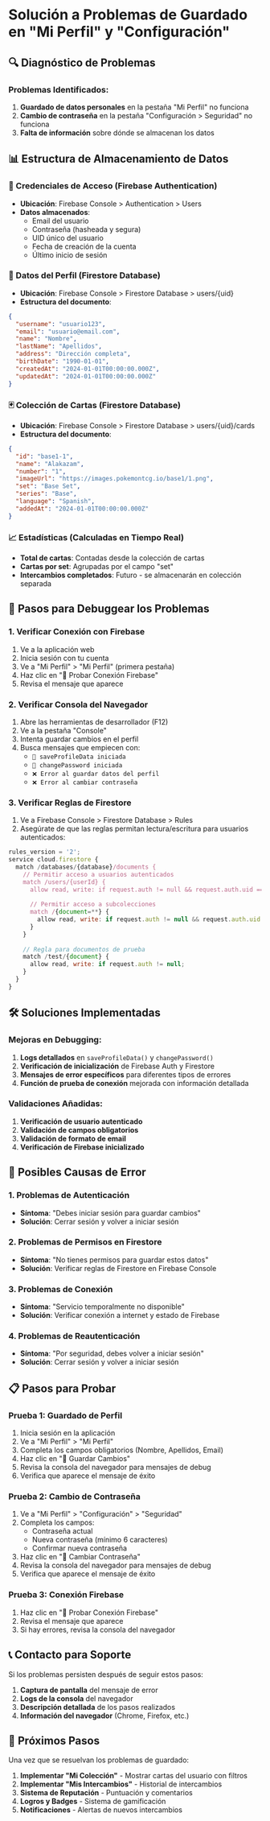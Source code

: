 # Solución a Problemas de Guardado en "Mi Perfil" y "Configuración"

## 🔍 Diagnóstico de Problemas

### Problemas Identificados:
1. **Guardado de datos personales** en la pestaña "Mi Perfil" no funciona
2. **Cambio de contraseña** en la pestaña "Configuración > Seguridad" no funciona
3. **Falta de información** sobre dónde se almacenan los datos

## 📊 Estructura de Almacenamiento de Datos

### 🔐 Credenciales de Acceso (Firebase Authentication)
- **Ubicación**: Firebase Console > Authentication > Users
- **Datos almacenados**:
  - Email del usuario
  - Contraseña (hasheada y segura)
  - UID único del usuario
  - Fecha de creación de la cuenta
  - Último inicio de sesión

### 👤 Datos del Perfil (Firestore Database)
- **Ubicación**: Firebase Console > Firestore Database > users/{uid}
- **Estructura del documento**:
```json
{
  "username": "usuario123",
  "email": "usuario@email.com",
  "name": "Nombre",
  "lastName": "Apellidos",
  "address": "Dirección completa",
  "birthDate": "1990-01-01",
  "createdAt": "2024-01-01T00:00:00.000Z",
  "updatedAt": "2024-01-01T00:00:00.000Z"
}
```

### 🃏 Colección de Cartas (Firestore Database)
- **Ubicación**: Firebase Console > Firestore Database > users/{uid}/cards
- **Estructura del documento**:
```json
{
  "id": "base1-1",
  "name": "Alakazam",
  "number": "1",
  "imageUrl": "https://images.pokemontcg.io/base1/1.png",
  "set": "Base Set",
  "series": "Base",
  "language": "Spanish",
  "addedAt": "2024-01-01T00:00:00.000Z"
}
```

### 📈 Estadísticas (Calculadas en Tiempo Real)
- **Total de cartas**: Contadas desde la colección de cartas
- **Cartas por set**: Agrupadas por el campo "set"
- **Intercambios completados**: Futuro - se almacenarán en colección separada

## 🔧 Pasos para Debuggear los Problemas

### 1. Verificar Conexión con Firebase
1. Ve a la aplicación web
2. Inicia sesión con tu cuenta
3. Ve a "Mi Perfil" > "Mi Perfil" (primera pestaña)
4. Haz clic en "🔧 Probar Conexión Firebase"
5. Revisa el mensaje que aparece

### 2. Verificar Consola del Navegador
1. Abre las herramientas de desarrollador (F12)
2. Ve a la pestaña "Console"
3. Intenta guardar cambios en el perfil
4. Busca mensajes que empiecen con:
   - `🔧 saveProfileData iniciada`
   - `🔧 changePassword iniciada`
   - `❌ Error al guardar datos del perfil`
   - `❌ Error al cambiar contraseña`

### 3. Verificar Reglas de Firestore
1. Ve a Firebase Console > Firestore Database > Rules
2. Asegúrate de que las reglas permitan lectura/escritura para usuarios autenticados:

```javascript
rules_version = '2';
service cloud.firestore {
  match /databases/{database}/documents {
    // Permitir acceso a usuarios autenticados
    match /users/{userId} {
      allow read, write: if request.auth != null && request.auth.uid == userId;
      
      // Permitir acceso a subcolecciones
      match /{document=**} {
        allow read, write: if request.auth != null && request.auth.uid == userId;
      }
    }
    
    // Regla para documentos de prueba
    match /test/{document} {
      allow read, write: if request.auth != null;
    }
  }
}
```

## 🛠️ Soluciones Implementadas

### Mejoras en Debugging:
1. **Logs detallados** en `saveProfileData()` y `changePassword()`
2. **Verificación de inicialización** de Firebase Auth y Firestore
3. **Mensajes de error específicos** para diferentes tipos de errores
4. **Función de prueba de conexión** mejorada con información detallada

### Validaciones Añadidas:
1. **Verificación de usuario autenticado**
2. **Validación de campos obligatorios**
3. **Validación de formato de email**
4. **Verificación de Firebase inicializado**

## 🚨 Posibles Causas de Error

### 1. Problemas de Autenticación
- **Síntoma**: "Debes iniciar sesión para guardar cambios"
- **Solución**: Cerrar sesión y volver a iniciar sesión

### 2. Problemas de Permisos en Firestore
- **Síntoma**: "No tienes permisos para guardar estos datos"
- **Solución**: Verificar reglas de Firestore en Firebase Console

### 3. Problemas de Conexión
- **Síntoma**: "Servicio temporalmente no disponible"
- **Solución**: Verificar conexión a internet y estado de Firebase

### 4. Problemas de Reautenticación
- **Síntoma**: "Por seguridad, debes volver a iniciar sesión"
- **Solución**: Cerrar sesión y volver a iniciar sesión

## 📋 Pasos para Probar

### Prueba 1: Guardado de Perfil
1. Inicia sesión en la aplicación
2. Ve a "Mi Perfil" > "Mi Perfil"
3. Completa los campos obligatorios (Nombre, Apellidos, Email)
4. Haz clic en "💾 Guardar Cambios"
5. Revisa la consola del navegador para mensajes de debug
6. Verifica que aparece el mensaje de éxito

### Prueba 2: Cambio de Contraseña
1. Ve a "Mi Perfil" > "Configuración" > "Seguridad"
2. Completa los campos:
   - Contraseña actual
   - Nueva contraseña (mínimo 6 caracteres)
   - Confirmar nueva contraseña
3. Haz clic en "🔐 Cambiar Contraseña"
4. Revisa la consola del navegador para mensajes de debug
5. Verifica que aparece el mensaje de éxito

### Prueba 3: Conexión Firebase
1. Haz clic en "🔧 Probar Conexión Firebase"
2. Revisa el mensaje que aparece
3. Si hay errores, revisa la consola del navegador

## 📞 Contacto para Soporte

Si los problemas persisten después de seguir estos pasos:

1. **Captura de pantalla** del mensaje de error
2. **Logs de la consola** del navegador
3. **Descripción detallada** de los pasos realizados
4. **Información del navegador** (Chrome, Firefox, etc.)

## 🔄 Próximos Pasos

Una vez que se resuelvan los problemas de guardado:

1. **Implementar "Mi Colección"** - Mostrar cartas del usuario con filtros
2. **Implementar "Mis Intercambios"** - Historial de intercambios
3. **Sistema de Reputación** - Puntuación y comentarios
4. **Logros y Badges** - Sistema de gamificación
5. **Notificaciones** - Alertas de nuevos intercambios
